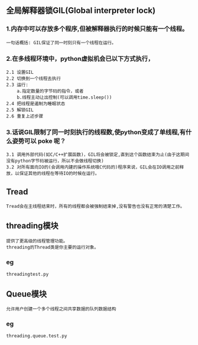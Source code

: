 ## 全局解释器锁GIL(Global interpreter lock)
### 1.内存中可以存放多个程序,但被解释器执行的时候只能有一个线程。
    一句话概括: GIL保证了同一时刻只有一个线程在运行。
### 2.在多线程环境中，python虚拟机会已以下方式执行，
    2.1 设置GIL
    2.2 切换到一个线程去执行
    2.3 运行:
        a.指定数量的字节码的指令，或者
        b.线程主动让出控制(可以调用time.sleep())
    2.4 把线程是遏制为睡眠状态
    2.5 解锁GIL
    2.6 重复上述步骤
### 3.话说GIL限制了同一时刻执行的线程数,使python变成了单线程,有什么姿势可以 poke 呢？
    3.1 调用外部代码(如C/C++扩展函数)，GIL将会被锁定,直到这个函数结束为止(由于这期间没有python字节码被运行，所以不会做线程切换)
    3.2 对所有面向IO的(会调用内建的操作系统哦C代码的)程序来说，GIL会在IO调用之前释放，以保证其他的线程在等待IO的时候在运行。

## Tread
    Tread会在主线程结束时，所有的线程都会被强制结束掉,没有警告也没有正常的清楚工作。
## threading模块
    提供了更高级的线程管理功能。
    threading的Thread类是你主要的运行对象。
### eg
    threadingtest.py
    
## Queue模块
    允许用户创建一个多个线程之间共享数据的队列数据结构
### eg
    threading.queue.test.py